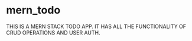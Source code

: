 # mern_todo

THIS IS A MERN STACK TODO APP.
IT HAS ALL THE FUNCTIONALITY OF CRUD OPERATIONS AND USER AUTH.
